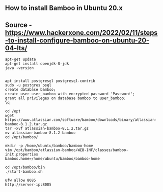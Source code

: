 ## How to install Bamboo in Ubuntu 20.x
## Source - https://www.hackerxone.com/2022/02/11/steps-to-install-configure-bamboo-on-ubuntu-20-04-lts/
```
apt-get update
apt-get install openjdk-8-jdk
java -version


apt install postgresql postgresql-contrib
sudo -u postgres psql
create database bamboo;
create user user_bamboo with encrypted password 'Password';
grant all privileges on database bamboo to user_bamboo;
\q

cd /opt
wget https://www.atlassian.com/software/bamboo/downloads/binary/atlassian-bamboo-8.1.2.tar.gz
tar -xvf atlassian-bamboo-8.1.2.tar.gz
mv atlassian-bamboo-8.1.2 bamboo
cd /opt/bamboo/

mkdir -p /home/ubuntu/bamboo/bamboo-home
vim /opt/bamboo/atlassian-bamboo/WEB-INF/classes/bamboo-init.properties
bamboo.home=/home/ubuntu/bamboo/bamboo-home

cd /opt/bamboo/bin
./start-bamboo.sh

ufw allow 8085
http://server-ip:8085

```
